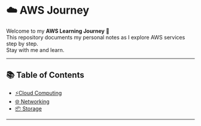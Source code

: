 # ☁️ AWS Journey  

Welcome to my **AWS Learning Journey** 🚀  
This repository documents my personal notes as I explore AWS services step by step.  
Stay with me and learn.  

---

## 📚 Table of Contents

- [⚡Cloud Computing](./cloud_computing/cloud_computing.md)  
- [🌐 Networking](./Networking/networking.md)  
- [📦 Storage](./Storage/storage.md)  

---


